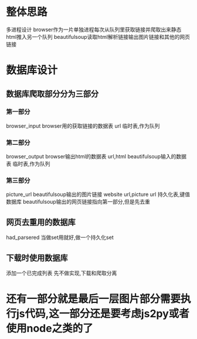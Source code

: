 # 整体思路
多进程设计
browser作为一片单独进程每次从队列里获取链接并爬取出来静态html推入另一个队列
beautifulsoup读取html解析链接输出图片链接和其他的网页链接
# 数据库设计
## 数据库爬取部分分为三部分
### 第一部分
browser_input
browser用的获取链接的数据表
url
临时表,作为队列
### 第二部分
browser_output
browser输出html的数据表
url,html
beautifulsoup输入的数据表
临时表,作为队列
### 第三部分
picture_url
beautifulsoup输出的图片链接
website url,picture url
持久化表,键值数据库
beautifulsoup输出的网页链接指向第一部分,但是先去重
## 网页去重用的数据库
had_parsered
当做set用就好,做一个持久化set
## 下载时使用数据库
添加一个已完成列表
先不做实现,下载和爬取分离

# 还有一部分就是最后一层图片部分需要执行js代码,这一部分还是要考虑js2py或者使用node之类的了
